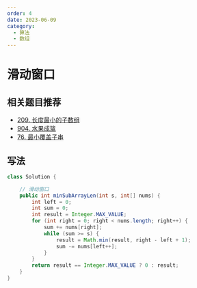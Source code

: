 ```yaml
---
order: 4
date: 2023-06-09
category: 
  - 算法
  - 数组
---
```


# 滑动窗口

## 相关题目推荐

- [209. 长度最小的子数组](https://leetcode.cn/problems/minimum-size-subarray-sum/)
- [904. 水果成篮](https://leetcode.cn/problems/fruit-into-baskets/)
- [76. 最小覆盖子串](https://leetcode.cn/problems/minimum-window-substring/)

## 写法

```java
class Solution {

    // 滑动窗口
    public int minSubArrayLen(int s, int[] nums) {
        int left = 0;
        int sum = 0;
        int result = Integer.MAX_VALUE;
        for (int right = 0; right < nums.length; right++) {
            sum += nums[right];
            while (sum >= s) {
                result = Math.min(result, right - left + 1);
                sum -= nums[left++];
            }
        }
        return result == Integer.MAX_VALUE ? 0 : result;
    }
}
```
